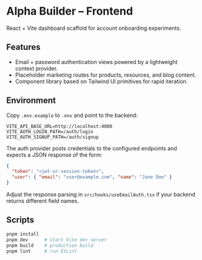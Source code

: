 # Alpha Builder – Frontend

React + Vite dashboard scaffold for account onboarding experiments.

## Features

- Email + password authentication views powered by a lightweight context provider.
- Placeholder marketing routes for products, resources, and blog content.
- Component library based on Tailwind UI primitives for rapid iteration.

## Environment

Copy `.env.example` to `.env` and point to the backend:

```
VITE_API_BASE_URL=http://localhost:4000
VITE_AUTH_LOGIN_PATH=/auth/login
VITE_AUTH_SIGNUP_PATH=/auth/signup
```

The auth provider posts credentials to the configured endpoints and expects a JSON
response of the form:

```json
{
  "token": "<jwt-or-session-token>",
  "user": { "email": "user@example.com", "name": "Jane Doe" }
}
```

Adjust the response parsing in `src/hooks/useEmailAuth.tsx` if your backend returns
different field names.

## Scripts

```bash
pnpm install
pnpm dev      # start Vite dev server
pnpm build    # production build
pnpm lint     # run ESLint
```
